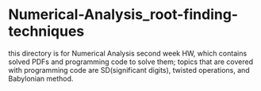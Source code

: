 # Numerical-Analysis_root-finding-techniques
this directory is for Numerical Analysis second week HW, which contains solved PDFs and programming code to solve them;
topics that are covered with programming code are SD(significant digits), twisted operations, and Babylonian method.
